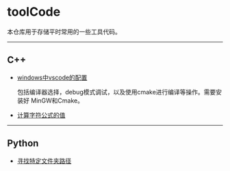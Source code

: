 # toolCode
本仓库用于存储平时常用的一些工具代码。

---
## C++
- [windows中vscode的配置](./vscode_config_for_windows_cpp)
  
  包括编译器选择，debug模式调试，以及使用cmake进行编译等操作。需要安装好 MinGW和Cmake。
- [计算字符公式的值](./eval_StrFormula)
---
## Python
- [寻找特定文件夹路径](./find_folders_recursively)
